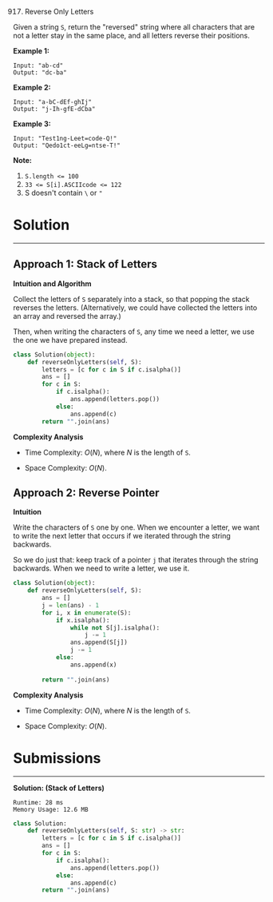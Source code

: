 917. Reverse Only Letters

Given a string `S`, return the "reversed" string where all characters that are not a letter stay in the same place, and all letters reverse their positions.

 

**Example 1:**
```
Input: "ab-cd"
Output: "dc-ba"
```

**Example 2:**
```
Input: "a-bC-dEf-ghIj"
Output: "j-Ih-gfE-dCba"
```

**Example 3:**
```
Input: "Test1ng-Leet=code-Q!"
Output: "Qedo1ct-eeLg=ntse-T!"
```

**Note:**

1. `S.length <= 100`
1. `33 <= S[i].ASCIIcode <= 122` 
1. S doesn't contain `\` or `"`

# Solution
---
## Approach 1: Stack of Letters
**Intuition and Algorithm**

Collect the letters of `S` separately into a stack, so that popping the stack reverses the letters. (Alternatively, we could have collected the letters into an array and reversed the array.)

Then, when writing the characters of `S`, any time we need a letter, we use the one we have prepared instead.

```python
class Solution(object):
    def reverseOnlyLetters(self, S):
        letters = [c for c in S if c.isalpha()]
        ans = []
        for c in S:
            if c.isalpha():
                ans.append(letters.pop())
            else:
                ans.append(c)
        return "".join(ans)
```

**Complexity Analysis**

* Time Complexity: $O(N)$, where $N$ is the length of `S`.

* Space Complexity: $O(N)$.

## Approach 2: Reverse Pointer
**Intuition**

Write the characters of `S` one by one. When we encounter a letter, we want to write the next letter that occurs if we iterated through the string backwards.

So we do just that: keep track of a pointer `j` that iterates through the string backwards. When we need to write a letter, we use it.

```python
class Solution(object):
    def reverseOnlyLetters(self, S):
        ans = []
        j = len(ans) - 1
        for i, x in enumerate(S):
            if x.isalpha():
                while not S[j].isalpha():
                    j -= 1
                ans.append(S[j])
                j -= 1
            else:
                ans.append(x)
        
        return "".join(ans)
```

**Complexity Analysis**

* Time Complexity: $O(N)$, where $N$ is the length of `S`.

* Space Complexity: $O(N)$.

# Submissions
---
**Solution: (Stack of Letters)**
```
Runtime: 28 ms
Memory Usage: 12.6 MB
```
```python
class Solution:
    def reverseOnlyLetters(self, S: str) -> str:
        letters = [c for c in S if c.isalpha()]
        ans = []
        for c in S:
            if c.isalpha():
                ans.append(letters.pop())
            else:
                ans.append(c)
        return "".join(ans)
```